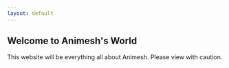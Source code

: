 ```yaml
---
layout: default
---
```


  <h2>Welcome to Animesh's World</h2>

This website will be everything all about Animesh. Please view with caution.
